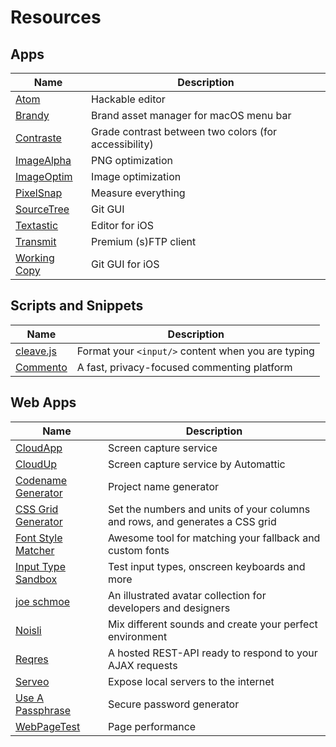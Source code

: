 # Resources

## Apps
|Name|Description|
|---|---|
|[Atom](https://atom.io/)|Hackable editor|
|[Brandy](https://getbrandy.io)|Brand asset manager for macOS menu bar|
|[Contraste](https://contrasteapp.com/)|Grade contrast between two colors (for accessibility)|
|[ImageAlpha](https://pngmini.com/)|PNG optimization|
|[ImageOptim](https://imageoptim.com/mac)|Image optimization|
|[PixelSnap](https://getpixelsnap.com/)|Measure everything|
|[SourceTree](https://www.sourcetreeapp.com/)|Git GUI|
|[Textastic](https://www.textasticapp.com/)|Editor for iOS|
|[Transmit](https://panic.com/transmit/)|Premium (s)FTP client|
|[Working Copy](https://workingcopyapp.com/)|Git GUI for iOS|

## Scripts and Snippets
|Name|Description|
|---|---|
|[cleave.js](https://nosir.github.io/cleave.js/)|Format your `<input/>` content when you are typing|
|[Commento](https://commento.io/)|A fast, privacy-focused commenting platform|

## Web Apps
|Name|Description|
|---|---|
|[CloudApp](https://www.getcloudapp.com/)|Screen capture service|
|[CloudUp](https://cloudup.com)|Screen capture service by Automattic|
|[Codename Generator](http://projectcodename.com/)|Project name generator|
|[CSS Grid Generator](https://cssgrid-generator.netlify.com/)|Set the numbers and units of your columns and rows, and generates a CSS grid|
|[Font Style Matcher](https://meowni.ca/font-style-matcher/)|Awesome tool for matching your fallback and custom fonts|
|[Input Type Sandbox](https://inputtypes.com/)|Test input types, onscreen keyboards and more|
|[joe schmoe](https://joeschmoe.io/)|An illustrated avatar collection for developers and designers|
|[Noisli](https://www.noisli.com/)|Mix different sounds and create your perfect environment|
|[Reqres](https://reqres.in/)|A hosted REST-API ready to respond to your AJAX requests|
|[Serveo](http://serveo.net/)|Expose local servers to the internet|
|[Use A Passphrase](https://www.useapassphrase.com/)|Secure password generator|
|[WebPageTest](https://webpagetest.org)|Page performance|
